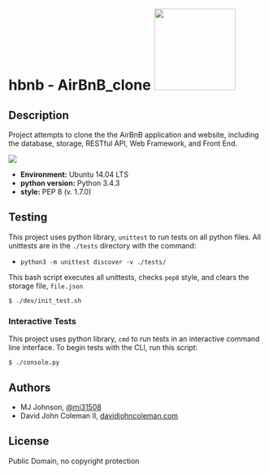 # hbnb - AirBnB_clone <img src="https://github.com/johncoleman83/AirBnB_clone/blob/master/dev/HBTN-hbnb-Final.png" width="160" height=auto />

## Description

Project attempts to clone the the AirBnB application and website, including the database, storage, RESTful API, Web Framework, and Front End.

<img src="https://github.com/johncoleman83/AirBnB_clone/blob/master/dev/hbnb_step5.png" />

* __Environment:__ Ubuntu 14.04 LTS
* __python version:__ Python 3.4.3
* __style:__ PEP 8 (v. 1.7.0)

## Testing

This project uses python library, `unittest` to run tests on all python files.  All unittests are in the `./tests` directory with the command:

* `python3 -m unittest discover -v ./tests/`

This bash script executes all unittests, checks `pep8` style, and clears the storage file, `file.json`

```
$ ./dev/init_test.sh
```

### Interactive Tests

This project uses python library, `cmd` to run tests in an interactive command line interface.  To begin tests with the CLI, run this script:

```
$ ./console.py
```

## Authors

* MJ Johnson, [@mj31508](https://github.com/mj31508)
* David John Coleman II, [davidjohncoleman.com](http://www.davidjohncoleman.com/)

## License

Public Domain, no copyright protection
